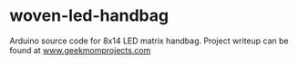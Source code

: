 # woven-led-handbag
Arduino source code for 8x14 LED matrix handbag.
Project writeup can be found at www.geekmomprojects.com
